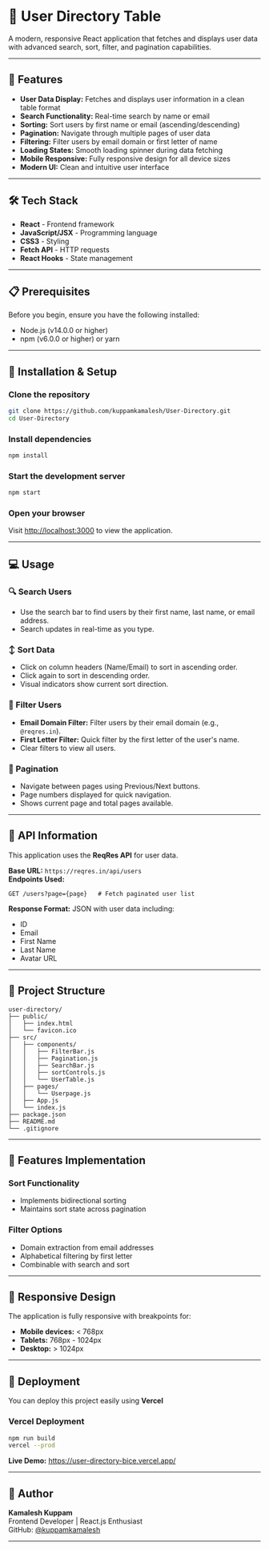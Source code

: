 # 📁 User Directory Table

A modern, responsive React application that fetches and displays user data with advanced search, sort, filter, and pagination capabilities.

---

## 🌟 Features

- **User Data Display:** Fetches and displays user information in a clean table format  
- **Search Functionality:** Real-time search by name or email  
- **Sorting:** Sort users by first name or email (ascending/descending)  
- **Pagination:** Navigate through multiple pages of user data  
- **Filtering:** Filter users by email domain or first letter of name  
- **Loading States:** Smooth loading spinner during data fetching  
- **Mobile Responsive:** Fully responsive design for all device sizes  
- **Modern UI:** Clean and intuitive user interface  

---

## 🛠️ Tech Stack

- **React** - Frontend framework  
- **JavaScript/JSX** - Programming language  
- **CSS3** - Styling  
- **Fetch API** - HTTP requests  
- **React Hooks** - State management  
---

## 📋 Prerequisites

Before you begin, ensure you have the following installed:

- Node.js (v14.0.0 or higher)  
- npm (v6.0.0 or higher) or yarn  

---

## 🚀 Installation & Setup

### Clone the repository
```bash
git clone https://github.com/kuppamkamalesh/User-Directory.git
cd User-Directory
```

### Install dependencies
```bash
npm install
```

### Start the development server
```bash
npm start
```

### Open your browser
Visit [http://localhost:3000](http://localhost:3000) to view the application.

---

## 💻 Usage

### 🔍 Search Users
- Use the search bar to find users by their first name, last name, or email address.  
- Search updates in real-time as you type.

### ↕️ Sort Data
- Click on column headers (Name/Email) to sort in ascending order.  
- Click again to sort in descending order.  
- Visual indicators show current sort direction.

### 🧩 Filter Users
- **Email Domain Filter:** Filter users by their email domain (e.g., `@reqres.in`).  
- **First Letter Filter:** Quick filter by the first letter of the user's name.  
- Clear filters to view all users.

### 📄 Pagination
- Navigate between pages using Previous/Next buttons.  
- Page numbers displayed for quick navigation.  
- Shows current page and total pages available.

---

## 🔗 API Information

This application uses the **ReqRes API** for user data.

**Base URL:** `https://reqres.in/api/users`  
**Endpoints Used:**
```
GET /users?page={page}   # Fetch paginated user list
```
**Response Format:** JSON with user data including:
- ID  
- Email  
- First Name  
- Last Name  
- Avatar URL  

---

## 📁 Project Structure

```
user-directory/
├── public/
│   ├── index.html
│   └── favicon.ico
├── src/
│   ├── components/
│   │   ├── FilterBar.js
│   │   ├── Pagination.js
│   │   ├── SearchBar.js
│   │   ├── sortControls.js
│   │   └── UserTable.js
│   ├── pages/
│   │   └── Userpage.js
│   ├── App.js
│   └── index.js
├── package.json
├── README.md
└── .gitignore
```

---

## 🎨 Features Implementation


### Sort Functionality
- Implements bidirectional sorting  
- Maintains sort state across pagination  

### Filter Options
- Domain extraction from email addresses  
- Alphabetical filtering by first letter  
- Combinable with search and sort  

---

## 📱 Responsive Design

The application is fully responsive with breakpoints for:

- **Mobile devices:** < 768px  
- **Tablets:** 768px - 1024px  
- **Desktop:** > 1024px  

---

## 🚢 Deployment

You can deploy this project easily using **Vercel**

### Vercel Deployment
```bash
npm run build
vercel --prod
```

**Live Demo:** https://user-directory-bice.vercel.app/

---

## 👤 Author

**Kamalesh Kuppam**  
Frontend Developer | React.js Enthusiast  
GitHub: [@kuppamkamalesh](https://github.com/kuppamkamalesh)

---

